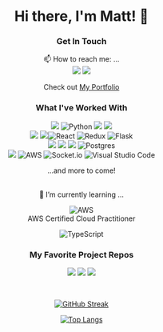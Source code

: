 <div align="center">

# Hi there, I'm Matt! 👋

<!--
- 👯 I’m looking to collaborate on ...
- 🤔 I’m looking for help with ...
- 💬 Ask me about ...
- 😄 Pronouns: ...
- ⚡ Fun fact: ...
-->
  
### Get In Touch
📫 How to reach me: ...
<br />
<a href="mailto:matthew.almeida@sbcglobal.net"><img src="https://img.shields.io/badge/yahoo-6001D2?style=for-the-badge&logo=yahoo&logoColor=white"></a> <a href="https://www.linkedin.com/in/matthew-almeida-103425183/"><img src="https://img.shields.io/badge/LinkedIn-0077B5?style=for-the-badge&logo=linkedin&logoColor=white"></a>

Check out [My Portfolio](https://imthechosen0ne.github.io/)

### What I've Worked With
<img src="https://img.shields.io/badge/JavaScript-F7DF1E?style=for-the-badge&logo=javascript&logoColor=black"> ![Python](https://img.shields.io/badge/python-3670A0?style=for-the-badge&logo=python&logoColor=ffdd54) <img src="https://img.shields.io/badge/Node.js-43853D?style=for-the-badge&logo=node.js&logoColor=white"> <img src="https://img.shields.io/badge/HTML5-E34F26?style=for-the-badge&logo=html5&logoColor=white"> 
<br />
<img src="https://img.shields.io/badge/CSS-1572B6?style=for-the-badge&logo=css3&logoColor=white"> <img src="https://img.shields.io/badge/sqlalchemy-880808?style=for-the-badge&logo=sqlalchemy&logoColor=black">![React](https://img.shields.io/badge/react-%2320232a.svg?style=for-the-badge&logo=react&logoColor=%2361DAFB) ![Redux](https://img.shields.io/badge/redux-%23593d88.svg?style=for-the-badge&logo=redux&logoColor=white) ![Flask](https://img.shields.io/badge/flask-%23000.svg?style=for-the-badge&logo=flask&logoColor=white) 
<br />
<img src="https://img.shields.io/badge/express-000000?style=for-the-badge&logo=express&logoColor=white"> <img src="https://img.shields.io/badge/sqlite-003B57?style=for-the-badge&logo=sqlite&logoColor=white"> <img src="https://img.shields.io/badge/sequelize-52B0E7?style=for-the-badge&logo=sequelize&logoColor=white"> ![Postgres](https://img.shields.io/badge/postgres-%23316192.svg?style=for-the-badge&logo=postgresql&logoColor=white) 
<br />
<img src="https://img.shields.io/badge/render-46E3B7?style=for-the-badge&logo=render&logoColor=white"> ![AWS](https://img.shields.io/badge/AWS-%23FF9900.svg?style=for-the-badge&logo=amazon-aws&logoColor=white) ![Socket.io](https://img.shields.io/badge/Socket.io-black?style=for-the-badge&logo=socket.io&badgeColor=010101) ![Visual Studio Code](https://img.shields.io/badge/Visual%20Studio%20Code-0078d7.svg?style=for-the-badge&logo=visual-studio-code&logoColor=white) 
<p>...and more to come!</p>
<br />
🌱 I’m currently learning ...

![AWS](https://img.shields.io/badge/AWS-%23FF9900.svg?style=for-the-badge&logo=amazon-aws&logoColor=white) 
<br />
AWS Certified Cloud Practitioner

![TypeScript](https://img.shields.io/badge/typescript-%23007ACC.svg?style=for-the-badge&logo=typescript&logoColor=white)
<br />

### My Favorite Project Repos
 
<!-- 🔭 I’m currently working on ...  -->
  
<a href="https://vacabnb.onrender.com"><img src="https://img.shields.io/badge/Vacabnb-c6e2ff?style=for-the-badge&logoColor=white"></a>
<a href="https://animevibes.onrender.com"><img src="https://img.shields.io/badge/AnimeVibes-db2153?style=for-the-badge&logoColor=white"></a>
<a href="https://shopsy-scjf.onrender.com/"><img src="https://img.shields.io/badge/Shopsy-fdd3a2?style=for-the-badge&logoColor=white"></a>

<br />

[![GitHub Streak](http://github-readme-streak-stats.herokuapp.com?user=Imthechosen0ne&theme=radical)](https://git.io/streak-stats)

<!-- ![Matthews's GitHub stats](https://github-readme-stats.vercel.app/api?username=Imthechosen0ne&count_private=true&theme=radical) -->

[![Top Langs](https://github-readme-stats.vercel.app/api/top-langs/?username=Imthechosen0ne&layout=compact&theme=radical)](https://github.com/Imthechosen0ne/github-readme-stats)

</div>
